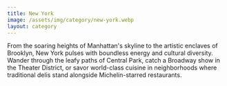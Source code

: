 ```yaml
---
title: New York
image: /assets/img/category/new-york.webp
layout: category
---
```


From the soaring heights of Manhattan's skyline to the artistic enclaves of
Brooklyn, New York pulses with boundless energy and cultural diversity. Wander
through the leafy paths of Central Park, catch a Broadway show in the Theater
District, or savor world-class cuisine in neighborhoods where traditional
delis stand alongside Michelin-starred restaurants.
